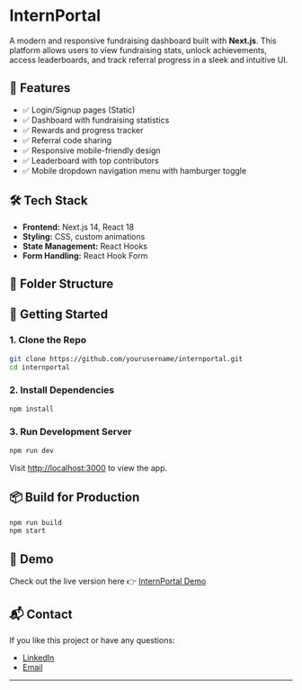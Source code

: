 # InternPortal

A modern and responsive fundraising dashboard built with **Next.js**. This platform allows users to view fundraising stats, unlock achievements, access leaderboards, and track referral progress in a sleek and intuitive UI.

## 🚀 Features

- ✅ Login/Signup pages (Static)
- ✅ Dashboard with fundraising statistics
- ✅ Rewards and progress tracker
- ✅ Referral code sharing
- ✅ Responsive mobile-friendly design
- ✅ Leaderboard with top contributors
- ✅ Mobile dropdown navigation menu with hamburger toggle

## 🛠️ Tech Stack

- **Frontend:** Next.js 14, React 18
- **Styling:**  CSS, custom animations
- **State Management:** React Hooks
- **Form Handling:** React Hook Form

## 📁 Folder Structure

## 🧪 Getting Started

### 1. Clone the Repo

```bash
git clone https://github.com/yourusername/internportal.git
cd internportal
```

### 2. Install Dependencies

```bash
npm install
```

### 3. Run Development Server

```bash
npm run dev
```

Visit [http://localhost:3000](http://localhost:3000) to view the app.

## 📦 Build for Production

```bash
npm run build
npm start
```

## 🚀 Demo

Check out the live version here 👉 [InternPortal Demo](https://intern-portal-pink.vercel.app/)


## 📬 Contact

If you like this project or have any questions:

- [LinkedIn](https://www.linkedin.com/in/santhosh-charanthu-bb6102300/)
- [Email](mailto:santhoshcharanthu455@gmail.com)

---


